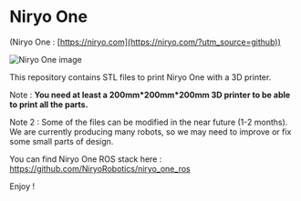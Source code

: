 # Niryo One

(Niryo One : [https://niryo.com](https://niryo.com/?utm_source=github))

![Niryo One image](https://niryo.com/wp-content/uploads/2017/10/niryo_one_new_features.jpg)

This repository contains STL files to print Niryo One with a 3D printer.

Note : **You need at least a 200mm\*200mm\*200mm 3D printer to be able to print all the parts.**

Note 2 : Some of the files can be modified in the near future (1-2 months). We are currently producing many robots, so we may need to improve or fix some small parts of design.

You can find Niryo One ROS stack here : https://github.com/NiryoRobotics/niryo_one_ros 

Enjoy !

